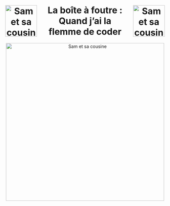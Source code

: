 <h1 align="center" style="display: flex; justify-content: center; align-items: center;">
    <img src="https://i.pinimg.com/originals/43/c2/67/43c267e52522227083f5d46042106a4c.gif" alt="Sam et sa cousine" style="width: 100px; height: 100px; margin-right: 20px;">
    <div>
      La boîte à foutre : <br>
      Quand j’ai la flemme de coder
    </div>
    <img src="https://i.pinimg.com/originals/22/68/ad/2268ad9881b97a5b46c4660265953d9e.gif" alt="Sam et sa cousine" style="width: 100px; height: 100px; margin-left: 20px;">
</h1>

<div align="center">
  <img src="https://i.pinimg.com/736x/7c/9e/3a/7c9e3a63c855081eb56af18c576d1973.jpg" alt="Sam et sa cousine" style="width:500px; height:500px;"
</div>